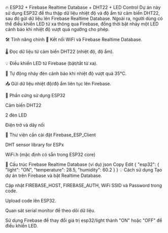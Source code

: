 🔥 ESP32 + Firebase Realtime Database + DHT22 + LED Control
Dự án này sử dụng ESP32 để thu thập dữ liệu nhiệt độ và độ ẩm từ cảm biến DHT22, sau đó gửi dữ liệu lên Firebase Realtime Database. Ngoài ra, người dùng có thể điều khiển LED từ xa thông qua Firebase, đồng thời bật nháy một LED cảnh báo khi nhiệt độ vượt quá ngưỡng cho phép.

🛠️ Tính năng chính
📡 Kết nối WiFi và Firebase Realtime Database.

🌡️ Đọc dữ liệu từ cảm biến DHT22 (nhiệt độ, độ ẩm).

💡 Điều khiển LED từ Firebase (bật/tắt từ xa).

🚨 Tự động nháy đèn cảnh báo khi nhiệt độ vượt quá 35°C.

📤 Gửi dữ liệu nhiệt độ/độ ẩm liên tục lên Firebase.

🧰 Phần cứng sử dụng
ESP32

Cảm biến DHT22

2 đèn LED

Điện trở và dây nối

🔧 Thư viện cần cài đặt
Firebase_ESP_Client

DHT sensor library for ESPx

WiFi.h (mặc định có sẵn trong ESP32 core)

📁 Cấu trúc Firebase Realtime Database (ví dụ)
json
Copy
Edit
{
  "esp32": {
    "light": "ON",
    "temperature": 28.5,
    "humidity": 60.2
  }
}
💡 Cách sử dụng
Tạo dự án trên Firebase và bật Realtime Database.

Cập nhật FIREBASE_HOST, FIREBASE_AUTH, WiFi SSID và Password trong code.

Upload code lên ESP32.

Quan sát serial monitor để theo dõi dữ liệu.

Sử dụng Firebase để thay đổi giá trị esp32/light thành "ON" hoặc "OFF" để điều khiển LED.
